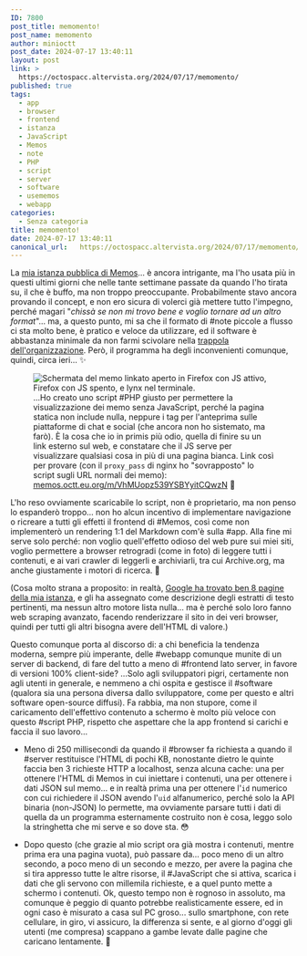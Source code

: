 ```yaml
---
ID: 7800
post_title: memomento!
post_name: memomento
author: minioctt
post_date: 2024-07-17 13:40:11
layout: post
link: >
  https://octospacc.altervista.org/2024/07/17/memomento/
published: true
tags:
  - app
  - browser
  - frontend
  - istanza
  - JavaScript
  - Memos
  - note
  - PHP
  - script
  - server
  - software
  - usememos
  - webapp
categories:
  - Senza categoria
title: memomento!
date: 2024-07-17 13:40:11
canonical_url:   https://octospacc.altervista.org/2024/07/17/memomento/
---
```

<!-- wp:paragraph -->
<p>La <a href="/microblog-mirror/2024/06/03/memocto-momentocto/">mia istanza pubblica di Memos</a>... è ancora intrigante, ma l'ho usata più in questi ultimi giorni che nelle tante settimane passate da quando l'ho tirata su, il che è buffo, ma non troppo preoccupante. Probabilmente stavo ancora provando il concept, e non ero sicura di volerci già mettere tutto l'impegno, perché magari "<em>chissà se non mi trovo bene e voglio tornare ad un altro format</em>"... ma, a questo punto, mi sa che il formato di #note piccole a flusso ci sta molto bene, è pratico e veloce da utilizzare, ed il software è abbastanza minimale da non farmi scivolare nella <a href="/microblog-mirror/2024/05/29/la-mia-wiki-nelle-pareti/">trappola dell'organizzazione</a>. Però, il programma ha degli inconvenienti comunque, quindi, circa ieri... ✨️</p>
<!-- /wp:paragraph -->

<!-- wp:paragraph -->
<p></p>
<!-- /wp:paragraph -->

<!-- wp:image {"id":7801,"sizeSlug":"large","linkDestination":"none"} -->
<figure class="wp-block-image size-large"><img src="{{site.cdnurl}}/assets/uploads/2024/07/image-5-960x526.png" alt="Schermata del memo linkato aperto in Firefox con JS attivo, Firefox con JS spento, e lynx nel terminale." class="wp-image-7801"/><figcaption class="wp-element-caption">...Ho creato uno script #PHP giusto per permettere la visualizzazione dei memo senza JavaScript, perché la pagina statica non include nulla, neppure i tag per l'anteprima sulle piattaforme di chat e social (che ancora non ho sistemato, ma farò). È la cosa che io in primis più odio, quella di finire su un link esterno sul web, e constatare che il JS serve per visualizzare qualsiasi cosa in più di una pagina bianca. Link così per provare (con il <code>proxy_pass</code> di nginx ho "sovrapposto" lo script sugli URL normali dei memo): <a href="https://memos.octt.eu.org/m/VhMUopz539YSBYyitCQwzN">memos.octt.eu.org/m/VhMUopz539YSBYyitCQwzN</a> 🎳️</figcaption></figure>
<!-- /wp:image -->

<!-- wp:paragraph -->
<p></p>
<!-- /wp:paragraph -->

<!-- wp:paragraph -->
<p>L'ho reso ovviamente scaricabile lo script, non è proprietario, ma non penso lo espanderò troppo... non ho alcun incentivo di implementare navigazione o ricreare a tutti gli effetti il frontend di #Memos, così come non implementerò un rendering 1:1 del Markdown com'è sulla #app. Alla fine mi serve solo perché: non voglio quell'effetto odioso del web pure sui miei siti, voglio permettere a browser retrogradi (come in foto) di leggere tutti i contenuti, e ai vari crawler di leggerli e archiviarli, tra cui Archive.org, ma anche giustamente i motori di ricerca. 👑️</p>
<!-- /wp:paragraph -->

<!-- wp:paragraph -->
<p>(Cosa molto strana a proposito: in realtà, <a href="https://web.archive.org/web/20240717111008/https://www.google.com/search?q=site%3Amemos.octt.eu.org">Google ha trovato ben 8 pagine della mia istanza</a>, e gli ha assegnato come descrizione degli estratti di testo pertinenti, ma nessun altro motore lista nulla... ma è perché solo loro fanno web scraping avanzato, facendo renderizzare il sito in dei veri browser, quindi per tutti gli altri bisogna avere dell'HTML di valore.)</p>
<!-- /wp:paragraph -->

<!-- wp:paragraph -->
<p>Questo comunque porta al discorso di: a chi beneficia la tendenza moderna, sempre più imperante, delle #webapp comunque munite di un server di backend, di fare del tutto a meno di #frontend lato server, in favore di versioni 100% client-side? ...Solo agli sviluppatori pigri, certamente non agli utenti in generale, e nemmeno a chi ospita e gestisce il #software (qualora sia una persona diversa dallo sviluppatore, come per questo e altri software open-source diffusi). Fa rabbia, ma non stupore, come il caricamento dell'effettivo contenuto a schermo è molto più veloce con questo #script PHP, rispetto che aspettare che la app frontend si carichi e faccia il suo lavoro...</p>
<!-- /wp:paragraph -->

<!-- wp:list -->
<ul><!-- wp:list-item -->
<li>Meno di 250 millisecondi da quando il #browser fa richiesta a quando il #server restituisce l'HTML di pochi KB, nonostante dietro le quinte faccia ben 3 richieste HTTP a localhost, senza alcuna cache: una per ottenere l'HTML di Memos in cui iniettare i contenuti, una per ottenere i dati JSON sul memo... e in realtà prima una per ottenere l'<code>id</code> numerico con cui richiedere il JSON avendo l'<code>uid</code> alfanumerico, perché solo la API binaria (non-JSON) lo permette, ma ovviamente parsare tutti i dati di quella da un programma esternamente costruito non è cosa, leggo solo la stringhetta che mi serve e so dove sta. 😳️</li>
<!-- /wp:list-item --></ul>
<!-- /wp:list -->

<!-- wp:list -->
<ul><!-- wp:list-item -->
<li>Dopo questo (che grazie al mio script ora già mostra i contenuti, mentre prima era una pagina vuota), può passare da... poco meno di un altro secondo, a poco meno di un secondo e mezzo, per avere la pagina che si tira appresso tutte le altre risorse, il #JavaScript che si attiva, scarica i dati che gli servono con millemila richieste, e a quel punto mette a schermo i contenuti. Ok, questo tempo non è rognoso in assoluto, ma comunque è peggio di quanto potrebbe realisticamente essere, ed in ogni caso è misurato a casa sul PC groso... sullo smartphone, con rete cellulare, in giro, vi assicuro, la differenza si sente, e al giorno d'oggi gli utenti (me compresa) scappano a gambe levate dalle pagine che caricano lentamente. 💩️</li>
<!-- /wp:list-item --></ul>
<!-- /wp:list -->